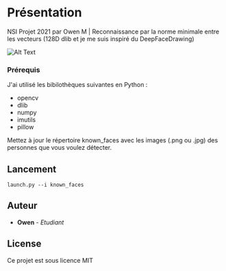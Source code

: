 # Présentation
NSI Projet 2021 par Owen M | 
Reconnaissance par la norme minimale entre les vecteurs (128D dlib et je me suis inspiré du DeepFaceDrawing)

![Alt Text](test.gif)


### Prérequis

J'ai utilisé les bibilothèques suivantes en Python :

- opencv
- dlib
- numpy
- imutils
- pillow

Mettez à jour le répertoire known_faces avec les images (.png ou .jpg) des personnes que vous voulez détecter.


## Lancement

```
launch.py --i known_faces
```

## Auteur

* **Owen** - *Etudiant* 

## License

Ce projet est sous licence MIT
